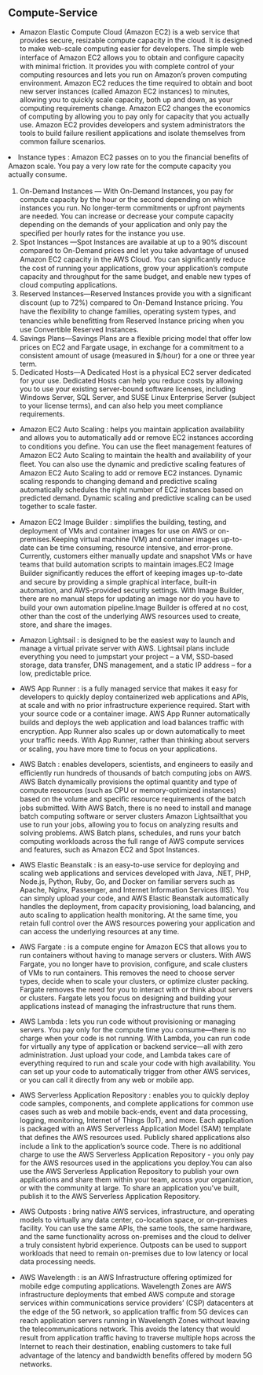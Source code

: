 ## Compute-Service

- Amazon Elastic Compute Cloud (Amazon EC2) is a web service that provides secure, resizable compute
capacity in the cloud. It is designed to make web-scale computing easier for developers.
The simple web interface of Amazon EC2 allows you to obtain and conﬁgure capacity with minimal
friction. It provides you with complete control of your computing resources and lets you run on Amazon’s
proven computing environment. Amazon EC2 reduces the time required to obtain and boot new server
instances (called Amazon EC2 instances) to minutes, allowing you to quickly scale capacity, both up and
down, as your computing requirements change. Amazon EC2 changes the economics of computing by
allowing you to pay only for capacity that you actually use. Amazon EC2 provides developers and system
administrators the tools to build failure resilient applications and isolate themselves from common
failure scenarios.

 <li>Instance types : Amazon EC2 passes on to you the ﬁnancial beneﬁts of Amazon scale. You pay a very low rate for the
compute capacity you actually consume. 
    <ol><br>
      <li>On-Demand Instances — With On-Demand Instances, you pay for compute capacity by the hour or
the second depending on which instances you run. No longer-term commitments or upfront payments
are needed. You can increase or decrease your compute capacity depending on the demands of your
application and only pay the speciﬁed per hourly rates for the instance you use. </li>
      <li>Spot Instances —Spot Instances are available at up to a 90% discount compared to On-Demand
prices and let you take advantage of unused Amazon EC2 capacity in the AWS Cloud. You can
signiﬁcantly reduce the cost of running your applications, grow your application’s compute capacity
and throughput for the same budget, and enable new types of cloud computing applications. </li>
      <li>Reserved Instances—Reserved Instances provide you with a signiﬁcant discount (up to 72%)
compared to On-Demand Instance pricing. You have the ﬂexibility to change families, operating
system types, and tenancies while beneﬁtting from Reserved Instance pricing when you use
        Convertible Reserved Instances.</li>
      <li>Savings Plans—Savings Plans are a ﬂexible pricing model that oﬀer low prices on EC2 and Fargate
usage, in exchange for a commitment to a consistent amount of usage (measured in $/hour) for a one
or three year term.</li>
      <li>Dedicated Hosts—A Dedicated Host is a physical EC2 server dedicated for your use. Dedicated Hosts
can help you reduce costs by allowing you to use your existing server-bound software licenses,
including Windows Server, SQL Server, and SUSE Linux Enterprise Server (subject to your license
terms), and can also help you meet compliance requirements.
</li> 
    </ol>
  </li>
  
- Amazon EC2 Auto Scaling : helps you maintain application availability and allows you to automatically
add or remove EC2 instances according to conditions you deﬁne. You can use the ﬂeet management
features of Amazon EC2 Auto Scaling to maintain the health and availability of your ﬂeet. You can also
use the dynamic and predictive scaling features of Amazon EC2 Auto Scaling to add or remove EC2
instances. Dynamic scaling responds to changing demand and predictive scaling automatically schedules
the right number of EC2 instances based on predicted demand. Dynamic scaling and predictive scaling
can be used together to scale faster.

- Amazon EC2 Image Builder : simpliﬁes the building, testing, and deployment of VMs and container images for use
on AWS or on-premises.Keeping virtual machine (VM) and container images up-to-date can be time consuming, resource
intensive, and error-prone. Currently, customers either manually update and snapshot VMs or have
teams that build automation scripts to maintain images.EC2 Image Builder signiﬁcantly reduces the eﬀort of keeping images up-to-date and secure by providing
a simple graphical interface, built-in automation, and AWS-provided security settings. With Image
Builder, there are no manual steps for updating an image nor do you have to build your own automation
pipeline.Image Builder is oﬀered at no cost, other than the cost of the underlying AWS resources used to create,
store, and share the images.

- Amazon Lightsail : is designed to be the easiest way to launch and manage a virtual private server with
AWS. Lightsail plans include everything you need to jumpstart your project – a VM, SSD-based storage,
data transfer, DNS management, and a static IP address – for a low, predictable price.

- AWS App Runner : is a fully managed service that makes it easy for developers to quickly deploy
containerized web applications and APIs, at scale and with no prior infrastructure experience required.
Start with your source code or a container image. AWS App Runner automatically builds and deploys
the web application and load balances traﬃc with encryption. App Runner also scales up or down
automatically to meet your traﬃc needs. With App Runner, rather than thinking about servers or scaling,
you have more time to focus on your applications.

- AWS Batch : enables developers, scientists, and engineers to easily and eﬃciently run hundreds of
thousands of batch computing jobs on AWS. AWS Batch dynamically provisions the optimal quantity
and type of compute resources (such as CPU or memory-optimized instances) based on the volume and
speciﬁc resource requirements of the batch jobs submitted. With AWS Batch, there is no need to install
and manage batch computing software or server clusters Amazon Lightsailthat you use to run your jobs, allowing you
to focus on analyzing results and solving problems. AWS Batch plans, schedules, and runs your batch
computing workloads across the full range of AWS compute services and features, such as Amazon EC2
and Spot Instances.

- AWS Elastic Beanstalk : is an easy-to-use service for deploying and scaling web applications and services
developed with Java, .NET, PHP, Node.js, Python, Ruby, Go, and Docker on familiar servers such as
Apache, Nginx, Passenger, and Internet Information Services (IIS).
You can simply upload your code, and AWS Elastic Beanstalk automatically handles the deployment,
from capacity provisioning, load balancing, and auto scaling to application health monitoring. At the
same time, you retain full control over the AWS resources powering your application and can access the
underlying resources at any time.

- AWS Fargate : is a compute engine for Amazon ECS that allows you to run containers without having to
manage servers or clusters. With AWS Fargate, you no longer have to provision, conﬁgure, and scale
clusters of VMs to run containers. This removes the need to choose server types, decide when to scale
your clusters, or optimize cluster packing. Fargate removes the need for you to interact with or think
about servers or clusters. Fargate lets you focus on designing and building your applications instead of
managing the infrastructure that runs them.

- AWS Lambda : lets you run code without provisioning or managing servers. You pay only for the compute
time you consume—there is no charge when your code is not running. With Lambda, you can run code
for virtually any type of application or backend service—all with zero administration. Just upload your
code, and Lambda takes care of everything required to run and scale your code with high availability. You
can set up your code to automatically trigger from other AWS services, or you can call it directly from any
web or mobile app.

- AWS Serverless Application Repository : enables you to quickly deploy code samples, components,
and complete applications for common use cases such as web and mobile back-ends, event and data
processing, logging, monitoring, Internet of Things (IoT), and more. Each application is packaged with an
AWS Serverless Application Model (SAM) template that deﬁnes the AWS resources used. Publicly shared
applications also include a link to the application’s source code. There is no additional charge to use the
AWS Serverless Application Repository - you only pay for the AWS resources used in the applications you
deploy.You can also use the AWS Serverless Application Repository to publish your own applications and share
them within your team, across your organization, or with the community at large. To share an application
you've built, publish it to the AWS Serverless Application Repository.

- AWS Outposts : bring native AWS services, infrastructure, and operating models to virtually any data
center, co-location space, or on-premises facility. You can use the same APIs, the same tools, the same
hardware, and the same functionality across on-premises and the cloud to deliver a truly consistent
hybrid experience. Outposts can be used to support workloads that need to remain on-premises due to
low latency or local data processing needs.

- AWS Wavelength : is an AWS Infrastructure oﬀering optimized for mobile edge computing applications.
Wavelength Zones are AWS infrastructure deployments that embed AWS compute and storage
services within communications service providers’ (CSP) datacenters at the edge of the 5G network, so
application traﬃc from 5G devices can reach application servers running in Wavelength Zones without
leaving the telecommunications network. This avoids the latency that would result from application
traﬃc having to traverse multiple hops across the Internet to reach their destination, enabling customers
to take full advantage of the latency and bandwidth beneﬁts oﬀered by modern 5G networks.
